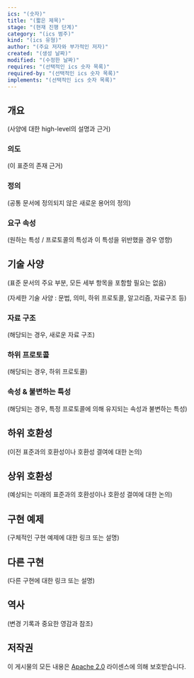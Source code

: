 ```yaml
---
ics: "(숫자)"
title: "(짧은 제목)"
stage: "(현재 진행 단계)"
category: "(ics 범주)"
kind: "(ics 유형)"
author: "(주요 저자와 부가적인 저자)"
created: "(생성 날짜)"
modified: "(수정한 날짜)"
requires: "(선택적인 ics 숫자 목록)"
required-by: "(선택적인 ics 숫자 목록)"
implements: "(선택적인 ics 숫자 목록)"
---
```


## 개요

(사양에 대한 high-level의 설명과 근거)

### 의도

(이 표준의 존재 근거)

### 정의

(공통 문서에 정의되지 않은 새로운 용어의 정의)

### 요구 속성

(원하는 특성 / 프로토콜의 특성과 이 특성을 위반했을 경우 영향)

## 기술 사양

(표준 문서의 주요 부분, 모든 세부 항목을 포함할 필요는 없음)

(자세한 기술 사양 : 문법, 의미, 하위 프로토콜, 알고리즘, 자료구조 등)

### 자료 구조

(해당되는 경우, 새로운 자료 구조)

### 하위 프로토콜

(해당되는 경우, 하위 프로토콜)

### 속성 & 불변하는 특성

(해당되는 경우, 특정 프로토콜에 의해 유지되는 속성과 불변하는 특성)

## 하위 호환성

(이전 표준과의 호환성이나 호환성 결여에 대한 논의)

## 상위 호환성

(예상되는 미래의 표준과의 호환성이나 호환성 결여에 대한 논의)

## 구현 예제

(구체적인 구현 예제에 대한 링크 또는 설명)

## 다른 구현

(다른 구현에 대한 링크 또는 설명)

## 역사

(변경 기록과 중요한 영감과 참조)

## 저작권

이 게시물의 모든 내용은 [Apache 2.0](https://www.apache.org/licenses/LICENSE-2.0) 라이센스에 의해 보호받습니다.
